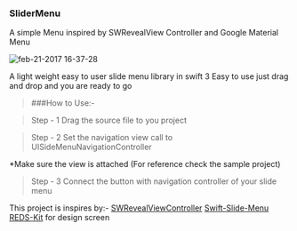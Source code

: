 
### SliderMenu
A simple Menu inspired by SWRevealView Controller and Google Material Menu

![feb-21-2017 16-37-28](https://cloud.githubusercontent.com/assets/13949425/23162469/30c45436-f854-11e6-9e74-b7c57817a919.gif)

A light weight easy to user slide menu library in swift 3
Easy to use just drag and drop and you are ready to go


> ###How to Use:-

> Step - 1
Drag the source file to you project

> Step - 2 
Set the navigation view call to UISideMenuNavigationController

*Make sure the view is attached
(For reference check the sample project)

> Step - 3 
Connect the button with navigation  controller  of your slide menu

This project is inspires by:-
[SWRevealViewController](https://github.com/John-Lluch/SWRevealViewController)
[Swift-Slide-Menu](https://github.com/PhilippeBoisney/Swift-Slide-Menu)
[REDS-Kit](https://dribbble.com/shots/3284162-REDS-Kit-free) for design screen
